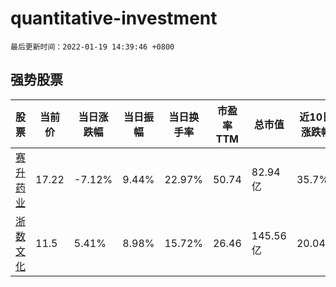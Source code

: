 # quantitative-investment

`最后更新时间：2022-01-19 14:39:46 +0800`

## 强势股票

|股票|当前价|当日涨跌幅|当日振幅|当日换手率|市盈率TTM|总市值|近10日涨跌幅|
|----|----|----|----|----|----|----|----|
|[赛升药业](https://xueqiu.com/S/SZ300485)|17.22|-7.12%|9.44%|22.97%|50.74|82.94亿|35.7%|
|[浙数文化](https://xueqiu.com/S/SH600633)|11.5|5.41%|8.98%|15.72%|26.46|145.56亿|20.04%|
